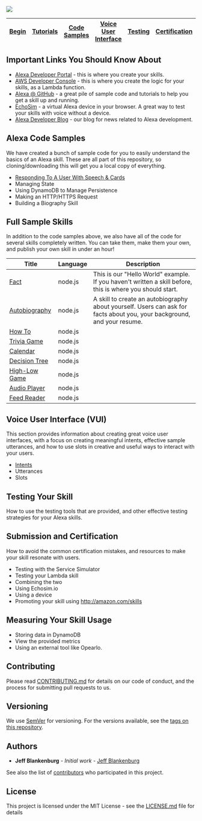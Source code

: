 ![](https://github.com/jeffblankenburg/alexa/blob/master/images/alexalogo.png)

| [Begin](https://github.com/jeffblankenburg/alexa) | [Tutorials](https://github.com/jeffblankenburg/alexa/tutorials) | [Code Samples](https://github.com/jeffblankenburg/alexa/code_samples) | [Voice User Interface](https://github.com/jeffblankenburg/alexa/voice_user_interface) | [Testing](https://github.com/jeffblankenburg/alexa/testing) | [Certification](https://github.com/jeffblankenburg/alexa/certification) | [Analytics](https://github.com/jeffblankenburg/alexa/analytics) |
|---------|-------------|----------------|------------------------|-----------|-----------------|-------------|

<!--This is meant to provide an extensive set of links, code, and resources for both new and experienced Alexa developers.-->

## Important Links You Should Know About

* [Alexa Developer Portal](http://developer.amazon.com) - this is where you create your skills.
* [AWS Developer Console](http://aws.amazon.com) - this is where you create the logic for your skills, as a Lambda function.
* [Alexa @ GitHub](http://github.com/alexa) - a great pile of sample code and tutorials to help you get a skill up and running.
* [EchoSim](http://echosim.io) - a virtual Alexa device in your browser.  A great way to test your skills with voice without a device.
* [Alexa Developer Blog](https://developer.amazon.com/public/community/blog/tag/Alexa) - our blog for news related to Alexa development.

## Alexa Code Samples

We have created a bunch of sample code for you to easily understand the basics of an Alexa skill.  These are all part of this repository, so cloning/downloading this will get you a local copy of everything.

* [Responding To A User With Speech & Cards](https://github.com/jeffblankenburg/alexa/blob/master/responses/README.md)
* Managing State
* Using DynamoDB to Manage Persistence
* Making an HTTP/HTTPS Request
* Building a Biography Skill

## Full Sample Skills

In addition to the code samples above, we also have all of the code for several skills completely written.  You can take them, make them your own, and publish your own skill in under an hour!

| Title               | Language | Description |
|---------------------|----------|-------------|
| [Fact ](https://github.com/alexa/skill-sample-nodejs-fact)| node.js | This is our "Hello World" example.  If you haven't written a skill before, this is where you should start. |
| [Autobiography](https://github.com/jeffblankenburg/alexa/tree/master/samples/biography) | node.js | A skill to create an autobiography about yourself.  Users can ask for facts about you, your background, and your resume. |
| [How To](https://github.com/alexa/skill-sample-nodejs-howto) | node.js ||
| [Trivia Game](https://github.com/alexa/skill-sample-nodejs-trivia) | node.js ||
| [Calendar](https://github.com/alexa/skill-sample-nodejs-calendar-reader) | node.js ||
| [Decision Tree](https://github.com/alexa/skill-sample-nodejs-decision-tree) | node.js ||
| [High-Low Game](https://github.com/alexa/skill-sample-nodejs-highlowgame) | node.js ||
| [Audio Player](https://github.com/alexa/skill-sample-nodejs-audio-player) | node.js ||
| [Feed Reader](https://github.com/alexa/skill-sample-nodejs-feed) | node.js ||

<!-- * [Fact Skill (node.js)] - This is our "Hello World" example.  If you haven't written a skill before, this is where you should start.
* [Autobiography Skill (node.js)](https://github.com/jeffblankenburg/alexa/tree/master/samples/biography) - A skill to create an autobiography about yourself.  Users can ask for facts about you, your background, and your resume.
* [How To Skill (node.js)](https://github.com/alexa/skill-sample-nodejs-howto)
* [Trivia Skill (node.js)](https://github.com/alexa/skill-sample-nodejs-trivia)
* [Calendar Reader Skill (node.js)](https://github.com/alexa/skill-sample-nodejs-calendar-reader)
* [Decision Tree Skill (node.js)](https://github.com/alexa/skill-sample-nodejs-decision-tree)
* [High Low Game Skill (node.js)](https://github.com/alexa/skill-sample-nodejs-highlowgame)
* [Audio Player Skill (node.js)](https://github.com/alexa/skill-sample-nodejs-audio-player)
* [RSS Feed Skill (node.js)](https://github.com/alexa/skill-sample-nodejs-feed) -->


## Voice User Interface (VUI)

This section provides information about creating great voice user interfaces, with a focus on creating meaningful intents, effective sample utterances, and how to use slots in creative and useful ways to interact with your users.

* [Intents](https://github.com/jeffblankenburg/alexa/tree/master/intents)
* Utterances
* Slots

## Testing Your Skill

How to use the testing tools that are provided, and other effective testing strategies for your Alexa skills.

## Submission and Certification

How to avoid the common certification mistakes, and resources to make your skill resonate with users.

* Testing with the Service Simulator
* Testing your Lambda skill
* Combining the two
* Using Echosim.io
* Using a device
* Promoting your skill using http://amazon.com/skills


## Measuring Your Skill Usage

* Storing data in DynamoDB
* View the provided metrics
* Using an external tool like Opearlo.

## Contributing

Please read [CONTRIBUTING.md](https://gist.github.com/PurpleBooth/b24679402957c63ec426) for details on our code of conduct, and the process for submitting pull requests to us.

## Versioning

We use [SemVer](http://semver.org/) for versioning. For the versions available, see the [tags on this repository](https://github.com/your/project/tags). 

## Authors

* **Jeff Blankenburg** - *Initial work* - [Jeff Blankenburg](https://github.com/jeffblankenburg)

See also the list of [contributors](https://github.com/jeffblankenburg/alexa/contributors) who participated in this project.

## License

This project is licensed under the MIT License - see the [LICENSE.md](LICENSE.md) file for details
